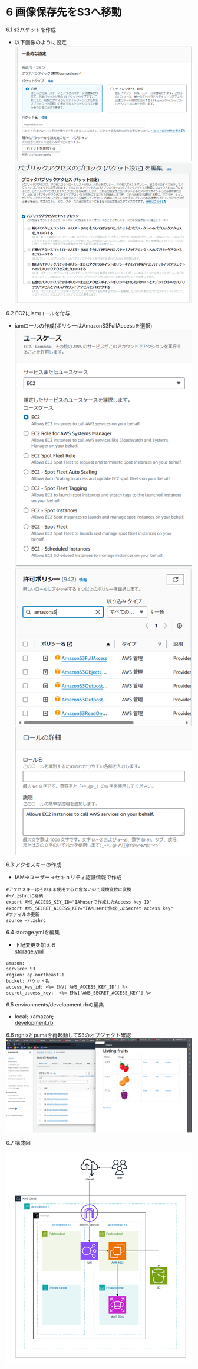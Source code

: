 # 6 画像保存先をS3へ移動
6.1 s3バケットを作成 
- 以下画像のように設定  
![s31](../img5/step6/s31.png)  
![s32](../img5/step6/s32.png)  

6.2 EC2にiamロールを付与
- iamロールの作成(ポリシーはAmazonS3FullAccessを選択)  
![role1](../img5/step6/role1.png)   
![role2](../img5/step6/role2.png)  
![role3](../img5/step6/role3.png)  

6.3 アクセスキーの作成 
- IAM→ユーザー→セキュリティ認証情報で作成 
```bash:title 
#アクセスキーはそのまま使用すると危ないので環境変数に変換 
#~/.zshrcに格納 
export AWS_ACCESS_KEY_ID="IAMuserで作成したAccess key ID" 
export AWS_SECRET_ACCESS_KEY="IAMuserで作成したSecret access key" 
#ファイルの更新　
source ~/.zshrc 
```
6.4 storage.ymlを編集  
- 下記変更を加える  
[storage.yml](../img5/step6/storage.yml)
```bash:title 
amazon:
service: S3
region: ap-northeast-1 
bucket: バケット名
access_key_id: <%= ENV['AWS_ACCESS_KEY_ID'] %>
secret_access_key:  <%= ENV['AWS_SECRET_ACCESS_KEY'] %> 
``` 

6.5 environments/development.rbの編集 
- local;→amazon;  
[development.rb](../img5/step6/development.rb) 

6.6 ngnixとpumaを再起動してS3のオブジェクト確認 
![s3](../img5/step6/s3.png)

6.7 構成図  

![kouseizu](../img5/step6/kouseizu.png)

